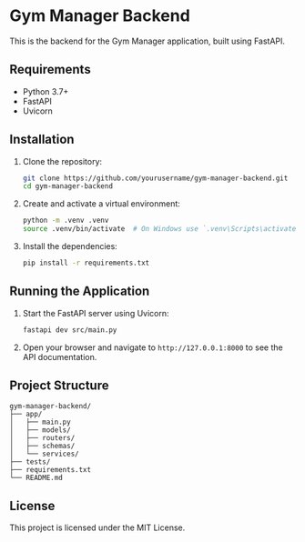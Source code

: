 # Gym Manager Backend

This is the backend for the Gym Manager application, built using FastAPI.

## Requirements

-   Python 3.7+
-   FastAPI
-   Uvicorn

## Installation

1. Clone the repository:

    ```bash
    git clone https://github.com/yourusername/gym-manager-backend.git
    cd gym-manager-backend
    ```

2. Create and activate a virtual environment:

    ```bash
    python -m .venv .venv
    source .venv/bin/activate  # On Windows use `.venv\Scripts\activate`
    ```

3. Install the dependencies:
    ```bash
    pip install -r requirements.txt
    ```

## Running the Application

1. Start the FastAPI server using Uvicorn:

    ```bash
    fastapi dev src/main.py
    ```

2. Open your browser and navigate to `http://127.0.0.1:8000` to see the API documentation.

## Project Structure

```
gym-manager-backend/
├── app/
│   ├── main.py
│   ├── models/
│   ├── routers/
│   ├── schemas/
│   └── services/
├── tests/
├── requirements.txt
└── README.md
```

## License

This project is licensed under the MIT License.
